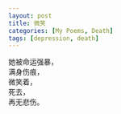 ```yaml
---
layout: post
title: 微笑
categories: [My Poems, Death]
tags: [depression, death]
---
```


她被命运强暴，  
满身伤痕，  
微笑着，  
死去，  
再无悲伤。  
